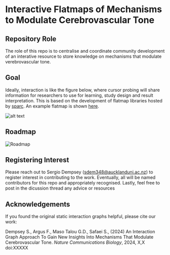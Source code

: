 # Interactive Flatmaps of Mechanisms to Modulate Cerebrovascular Tone
## Repository Role
The role of this repo is to centralise and coordinate community development of an interative resource to store knowledge on mechanisms that modulate verebrovascular tone.

## Goal
Ideally, interaction is like the figure below, where cursor probing will share information for researchers to use for learning, study design and result interpretation. This is based on the development of flatmap libraries hosted by [sparc](sparc.science). An example flatmap is shown [here](https://sparc.science/maps?type=ac).

![alt text](https://github.com/ABI-Animus-Laboratory/Blank/blob/main/images/GithubCVTImage.jpg)

## Roadmap
![Roadmap](https://github.com/ABI-Animus-Laboratory/Blank/assets/108192400/d4e06182-9360-4a5f-b3fc-5da6e022de30)

## Registering Interest
Please reach out to Sergio Dempsey (sdem348@aucklanduni.ac.nz) to register interest in contributing to the work. Eventually, all will be named contributors for this repo and appropriately recognised. Lastly, feel free to post in the dicussion thread any advice or resources 

## Acknowledgements
If you found the original static interaction graphs helpful, please cite our work:

Dempsey S., Argus F., Maso Talou G.D., Safaei S., (2024) An Interaction Graph Approach To Gain New Insights Into Mechanisms That 
Modulate Cerebrovascular Tone. $\textit{Nature Communications Biology}$, 2024, X,X doi:XXXXX
